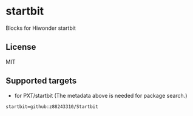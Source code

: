 # startbit

Blocks for Hiwonder startbit
## License

MIT

## Supported targets

* for PXT/startbit
(The metadata above is needed for package search.)

```package
startbit=github:z88243310/Startbit
```


